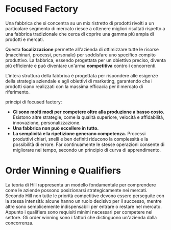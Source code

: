 
# Focused Factory

Una fabbrica che si concentra su un mix ristretto di prodotti rivolti a un particolare segmento di mercato riesce a ottenere migliori risultati rispetto a una fabbrica tradizionale che cerca di coprire una gamma più ampia di prodotti e mercati.

Questa **focalizzazione** permette all'azienda di ottimizzare tutte le risorse (macchinari, processi, personale) per soddisfare uno specifico compito produttivo. La fabbrica, essendo progettata per un obiettivo preciso, diventa più efficiente e può diventare un'arma **competitiva** contro i concorrenti.

L'intera struttura della fabbrica è progettata per rispondere alle esigenze della strategia aziendale e agli obiettivi di marketing, garantendo che i prodotti siano realizzati con la massima efficacia per il mercato di riferimento.

principi di focused factory:
- **Ci sono molti modi per competere oltre alla produzione a basso costo.** Esistono altre strategie, come la qualità superiore, velocità e affidabilità, innovazione, personalizzazione.
- **Una fabbrica non può eccellere in tutto.** 
- **La semplicità e la ripetizione generano competenza.** Processi produttivi chiari, snelli e ben definiti riducono la complessità e la possibilità di errore. Far continuamente le stesse operazioni consente di migliorare nel tempo, secondo un principio di curva di apprendimento.

# Order Winning e Qualifiers
La teoria di Hill rappresenta un modello fondamentale per comprendere come le aziende possono posizionarsi strategicamente nei mercati. Secondo Hill non tutte le priorità competitive devono essere perseguite con la stessa intensità: alcune hanno un ruolo decisivo per il successo, mentre altre sono semplicemente indispensabili per entrare o restare nel mercato.
Appunto i qualifiers sono requisiti minimi necessari per competere nel settore. Gli order winning sono i fattori che distinguono un'azienda dalla concorrenza.
